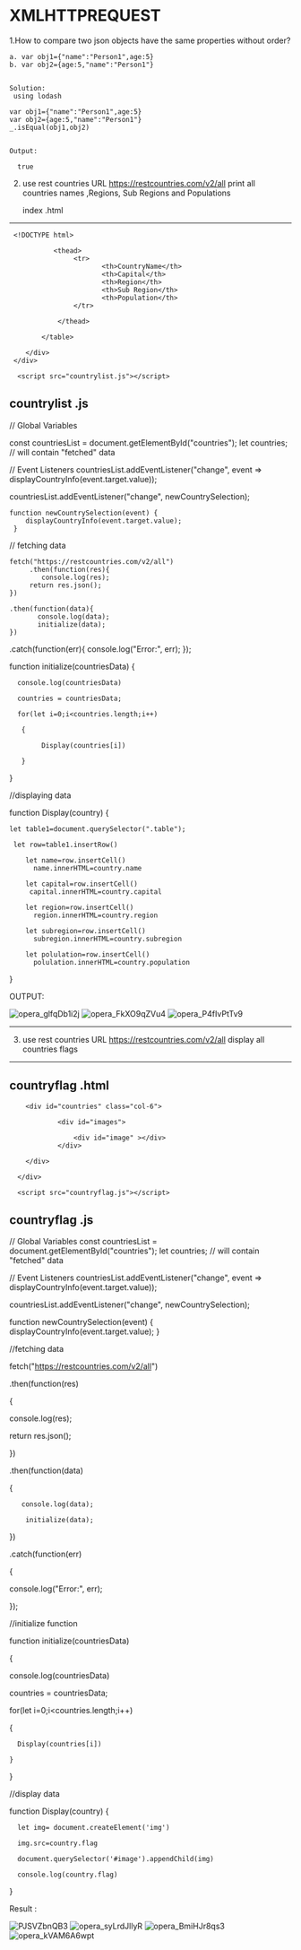 # XMLHTTPREQUEST

1.How to compare two json objects have the same properties without order?
  
    a. var obj1={"name":"Person1",age:5}
    b. var obj2={age:5,"name":"Person1"}
    
    
    Solution:
     using lodash
    
    var obj1={"name":"Person1",age:5}
    var obj2={age:5,"name":"Person1"}
    _.isEqual(obj1,obj2)


    Output:  
    
      true


2. use rest countries URL  https://restcountries.com/v2/all  print all countries names ,Regions, Sub Regions and Populations


   index .html
  --------------------------
  
  
     <!DOCTYPE html>
<html lang="en">
<head>
    <meta charset="UTF-8">
    <meta http-equiv="X-UA-Compatible" content="IE=edge">
    <meta name="viewport" content="width=device-width, initial-scale=1.0">
    <title>Document</title>
</head>
<body>
    <div>    
        <div id="countries" class="col-6">
            <table class="table">
               
               <thead>
                    <tr>
                           <th>CountryName</th>
                           <th>Capital</th> 
                           <th>Region</th>
                           <th>Sub Region</th>
                           <th>Population</th>
                    </tr>
                  
                </thead>
               
            </table>
          
        </div>      
     </div>
      
      <script src="countrylist.js"></script>
</body>
</html>



countrylist .js
----------------
// Global Variables

   const countriesList = document.getElementById("countries");
   let countries; // will contain "fetched" data

  // Event Listeners
   countriesList.addEventListener("change", event => displayCountryInfo(event.target.value));

   countriesList.addEventListener("change", newCountrySelection);

    function newCountrySelection(event) {
        displayCountryInfo(event.target.value);
     }

 
   // fetching data
    
    fetch("https://restcountries.com/v2/all")
         .then(function(res){
            console.log(res);
         return res.json();
    })
 
    .then(function(data){
           console.log(data);
           initialize(data);
    })

   .catch(function(err){
      console.log("Error:", err);
    });



  function initialize(countriesData)
     {
      
      console.log(countriesData)
      
      countries = countriesData;
      
      for(let i=0;i<countries.length;i++)
       
       {
            
            Display(countries[i])
      
       }

   }
   


//displaying data
  
  function Display(country)
    {
   
    let table1=document.querySelector(".table");
    
     let row=table1.insertRow()
     
        let name=row.insertCell()
          name.innerHTML=country.name

        let capital=row.insertCell()
         capital.innerHTML=country.capital

        let region=row.insertCell()
          region.innerHTML=country.region

        let subregion=row.insertCell()
          subregion.innerHTML=country.subregion

        let polulation=row.insertCell()
          polulation.innerHTML=country.population

  }


OUTPUT:

![opera_glfqDb1i2j](https://user-images.githubusercontent.com/95994543/177029759-32b8cf5e-f188-40c0-8878-26cf86a27640.png)
![opera_FkXO9qZVu4](https://user-images.githubusercontent.com/95994543/177029761-1463094a-9455-4a9f-b5c2-8bfb28015299.png)
![opera_P4fIvPtTv9](https://user-images.githubusercontent.com/95994543/177029764-9806f3ce-1856-4130-810f-54d3afd9771a.png)


--------------------------------------------------------------------------------------------------------------------------------------------

3. use rest countries URL  https://restcountries.com/v2/all  display all countries flags
--------------------------------------------------------------------------------------------



countryflag .html
 ----------------
 
   <!DOCTYPE html>
<html lang="en">
<head>
    <meta charset="UTF-8">
    <meta http-equiv="X-UA-Compatible" content="IE=edge">
    <meta name="viewport" content="width=device-width, initial-scale=1.0">
    <title>Document</title>
</head>
<body>
    <div>
       
        <div id="countries" class="col-6">
            
                <div id="images">
                
                    <div id="image" ></div>
                </div> 
               
        </div>
           
      </div>
      
      <script src="countryflag.js"></script>
</body>
</html>
 
 
 countryflag .js
 --------------
 
 // Global Variables
const countriesList = document.getElementById("countries");
let countries; // will contain "fetched" data

// Event Listeners
 countriesList.addEventListener("change", event => displayCountryInfo(event.target.value));

countriesList.addEventListener("change", newCountrySelection);

function newCountrySelection(event) {
  displayCountryInfo(event.target.value);
}




//fetching data

 fetch("https://restcountries.com/v2/all")
 
 .then(function(res)
 
 {
   
   console.log(res);
  
   return res.json();

})

 .then(function(data)

{
       
       console.log(data);
     
        initialize(data);

})
 
.catch(function(err)

{
  
  console.log("Error:", err);

});




//initialize function

function initialize(countriesData) 

{

  console.log(countriesData)
  
  countries = countriesData;

  for(let i=0;i<countries.length;i++)
   
   {
      
      Display(countries[i])
      
    }

}



//display data

function Display(country)
  {
   
    
      let img= document.createElement('img')
    
      img.src=country.flag
     
      document.querySelector('#image').appendChild(img)
       
      console.log(country.flag)
    

   
  }
 

  Result :
  
  
  
![PJSVZbnQB3](https://user-images.githubusercontent.com/95994543/177030578-9049c3b3-b97f-47f1-98d9-43c76469b186.png)
![opera_syLrdJllyR](https://user-images.githubusercontent.com/95994543/177030582-e59cbadc-c180-432e-b277-35fae15001a4.png)
![opera_BmiHJr8qs3](https://user-images.githubusercontent.com/95994543/177030587-cb00ebc6-59bc-4ba8-9fdc-fd0ea81ab647.png)
![opera_kVAM6A6wpt](https://user-images.githubusercontent.com/95994543/177030595-0bda1a28-f1e7-4e08-b125-fadf85e4d6b3.png)
